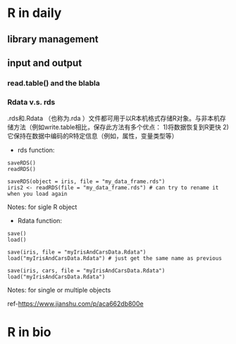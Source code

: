 # R in daily
## library management

## input and output
### read.table() and the blabla


### Rdata v.s. rds
.rds和.Rdata （也称为.rda ）文件都可用于以R本机格式存储R对象。与非本机存储方法（例如write.table相比，保存此方法有多个优点：
1)将数据恢复到R更快
2)它保持在数据中编码的R特定信息（例如，属性，变量类型等）

- rds function:
```
saveRDS()
readRDS()

saveRDS(object = iris, file = "my_data_frame.rds")
iris2 <- readRDS(file = "my_data_frame.rds") # can try to rename it when you load again

```
 Notes: for sigle R object
 
 
- Rdata function:
```
save()
load()

save(iris, file = "myIrisAndCarsData.Rdata")
load("myIrisAndCarsData.Rdata") # just get the same name as previous

save(iris, cars, file = "myIrisAndCarsData.Rdata")
load("myIrisAndCarsData.Rdata")
```
Notes: for single or multiple objects

ref-https://www.jianshu.com/p/aca662db800e


## 


# R in bio
